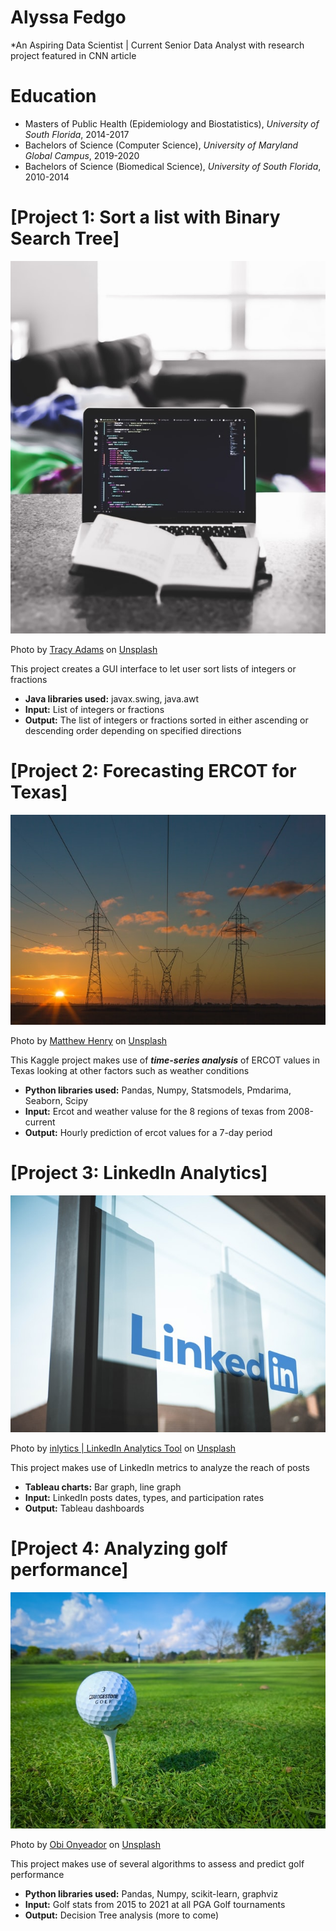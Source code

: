 # Alyssa Fedgo
*An Aspiring Data Scientist | Current Senior Data Analyst with research project featured in CNN article

# Education
* Masters of Public Health (Epidemiology and Biostatistics), *University of South Florida*, 2014-2017
* Bachelors of Science (Computer Science), *University of Maryland Global Campus*, 2019-2020
* Bachelors of Science (Biomedical Science), *University of South Florida*, 2010-2014

# [Project 1: Sort a list with Binary Search Tree]

![alt text](tracy-adams-TEemXOpR3cQ-unsplash.jpg)

Photo by <a href="https://unsplash.com/@tracycodes?utm_source=unsplash&utm_medium=referral&utm_content=creditCopyText">Tracy Adams</a> on <a href="https://unsplash.com/s/photos/java?utm_source=unsplash&utm_medium=referral&utm_content=creditCopyText">Unsplash</a>
  

This project creates a GUI interface to let user sort lists of integers or fractions
* **Java libraries used:** javax.swing, java.awt
* **Input:** List of integers or fractions
* **Output:** The list of integers or fractions sorted in either ascending or descending order depending on specified directions

# [Project 2: Forecasting ERCOT for Texas]

![alt text](matthew-henry-yETqkLnhsUI-unsplash.jpg)

Photo by <a href="https://unsplash.com/@matthewhenry?utm_source=unsplash&utm_medium=referral&utm_content=creditCopyText">Matthew Henry</a> on <a href="https://unsplash.com/s/photos/electricity?utm_source=unsplash&utm_medium=referral&utm_content=creditCopyText">Unsplash</a>
  
This Kaggle project makes use of ***time-series analysis*** of ERCOT values in Texas looking at other factors such as weather conditions
* **Python libraries used:** Pandas, Numpy, Statsmodels, Pmdarima, Seaborn, Scipy
* **Input:** Ercot and weather valuse for the 8 regions of texas from 2008-current
* **Output:** Hourly prediction of ercot values for a 7-day period

# [Project 3: LinkedIn Analytics]

![alt text](inlytics-linkedin-analytics-tool-Z7MNWch3LPs-unsplash.jpg)

Photo by <a href="https://unsplash.com/@inlytics?utm_source=unsplash&utm_medium=referral&utm_content=creditCopyText">inlytics | LinkedIn Analytics Tool</a> on <a href="https://unsplash.com/s/photos/linkedin?utm_source=unsplash&utm_medium=referral&utm_content=creditCopyText">Unsplash</a>

This project makes use of LinkedIn metrics to analyze the reach of posts
* **Tableau charts:** Bar graph, line graph
* **Input:** LinkedIn posts dates, types, and participation rates
* **Output:** Tableau dashboards

# [Project 4: Analyzing golf performance]

![alt text](obi-onyeador-FVbG_r5H_Cc-unsplash.jpg)

Photo by <a href="https://unsplash.com/@thenewmalcolm?utm_source=unsplash&utm_medium=referral&utm_content=creditCopyText">Obi Onyeador</a> on <a href="https://unsplash.com/s/photos/pga-golf?utm_source=unsplash&utm_medium=referral&utm_content=creditCopyText">Unsplash</a>
  
This project makes use of several algorithms to assess and predict golf performance
* **Python libraries used:** Pandas, Numpy, scikit-learn, graphviz
* **Input:** Golf stats from 2015 to 2021 at all PGA Golf tournaments
* **Output:** Decision Tree analysis (more to come)
